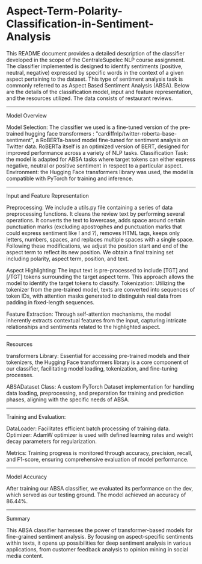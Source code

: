 # Aspect-Term-Polarity-Classification-in-Sentiment-Analysis

This README document provides a detailed description of the classifier developed in the scope of the CentraleSupelec NLP course assignment. The classifier implemented is designed to identify sentiments (positive, neutral, negative) expressed by specific words in the context of a given aspect pertaining to the dataset. This type of sentiment analysis task is commonly referred to as Aspect Based Sentiment Analysis (ABSA).  Below are the details of the classification model, input and feature representation, and the resources utilized. The data consists of restaurant reviews.

---

Model Overview

Model Selection: The classifier we used is a fine-tuned version of the pre-trained  hugging face transformers : "cardiffnlp/twitter-roberta-base-sentiment", a RoBERTa-based model fine-tuned for sentiment analysis on Twitter data. RoBERTa itself is an optimized version of BERT, designed for improved performance across a variety of NLP tasks.
Classification Task: the model is adapted for ABSA tasks where target tokens can either express negative, neutral or positive sentiment in respect to a particular aspect.
Environment: the Hugging Face transformers library was used, the model is compatible with PyTorch for training and inference.

---

Input and Feature Representation

Preprocessing: We include a utils.py file containing a series of data preprocessing functions. It cleans the review text by performing several operations. It converts the text to lowercase, adds space around certain punctuation marks (excluding apostrophes and punctuation marks that could express sentiment like ! and ?), removes HTML tags, keeps only letters, numbers, spaces, and replaces multiple spaces with a single space. Following these modifications, we adjust the position start and end of the aspect term to reflect its new position. We obtain a final training set including polarity, aspect term, position, and text. 

Aspect Highlighting: The input text is pre-processed to include [TGT] and [/TGT] tokens surrounding the target aspect term. This approach allows the model to identify the target tokens to classify.
Tokenization: Utilizing the tokenizer from the pre-trained model, texts are converted into sequences of token IDs, with attention masks generated to distinguish real data from padding in fixed-length sequences.

Feature Extraction: Through self-attention mechanisms, the model inherently extracts contextual features from the input, capturing intricate relationships and sentiments related to the highlighted aspect.

---

Resources

transformers Library: Essential for accessing pre-trained models and their tokenizers, the Hugging Face transformers library is a core component of our classifier, facilitating model loading, tokenization, and fine-tuning processes.

ABSADataset Class: A custom PyTorch Dataset implementation for handling data loading, preprocessing, and preparation for training and prediction phases, aligning with the specific needs of ABSA.

---

Training and Evaluation:

DataLoader: Facilitates efficient batch processing of training data.
Optimizer: AdamW optimizer is used with defined learning rates and weight decay parameters for regularization.

Metrics: Training progress is monitored through accuracy, precision, recall, and F1-score, ensuring comprehensive evaluation of model performance.

---

Model Accuracy

After training our ABSA classifier, we evaluated its performance on the dev, which served as our testing ground. The model achieved an accuracy of 86.44%.

---

Summary

This ABSA classifier harnesses the power of transformer-based models for fine-grained sentiment analysis. By focusing on aspect-specific sentiments within texts, it opens up possibilities for deep sentiment analysis in various applications, from customer feedback analysis to opinion mining in social media content.
